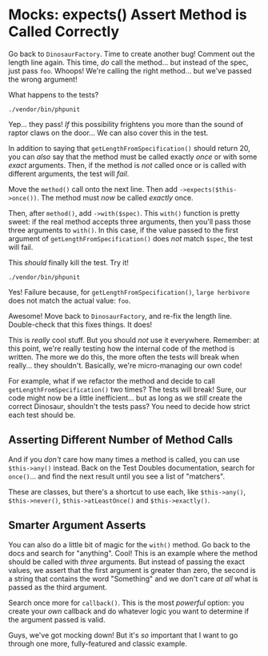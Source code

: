 # Mocks: expects() Assert Method is Called Correctly

Go back to `DinosaurFactory`. Time to create another bug! Comment out the length
line again. This time, *do* call the method... but instead of the spec, just pass
`foo`. Whoops! We're calling the right method... but we've passed the wrong argument!

What happens to the tests?

```terminal-silent
./vendor/bin/phpunit
```

Yep... they pass! *If* this possibility frightens you more than the sound of raptor
claws on the door... We can also cover this in the test.

In addition to saying that `getLengthFromSpecification()` should return 20, you
can *also* say that the method must be called exactly *once* or with some *exact*
arguments. Then, if the method is *not* called once or is called with different
arguments, the test will *fail*.

Move the `method()` call onto the next line. Then add `->expects($this->once())`.
The method must *now* be called *exactly* once.

Then, after `method()`, add `->with($spec)`. This `with()` function is pretty sweet:
if the real method accepts three arguments, then you'll pass those three arguments
to `with()`. In this case, if the value passed to the first argument of
`getLengthFromSpecification()` does *not* match `$spec`, the test will fail.

This *should* finally kill the test. Try it!

```terminal-silent
./vendor/bin/phpunit
```

Yes! Failure because, for `getLengthFromSpecification()`, `large herbivore` does
not match the actual value: `foo`.

Awesome! Move back to `DinosaurFactory`, and re-fix the length line. Double-check
that this fixes things. It does!

This is *really* cool stuff. But you should *not* use it everywhere. Remember:
at this point, we're really testing how the internal code of the method is written.
The more we do this, the more often the tests will break when really... they shouldn't.
Basically, we're micro-managing our own code!

For example, what if we refactor the method and decide to call `getLengthFromSpecification()`
two times? The tests will break! Sure, our code might now be a little inefficient...
but as long as we *still* create the correct Dinosaur, shouldn't the tests pass?
You need to decide how strict each test should be.

## Asserting Different Number of Method Calls

And if you *don't* care how many times a method is called, you can use
`$this->any()` instead. Back on the Test Doubles documentation, search for `once()`...
and find the next result until you see a list of "matchers". 

These are classes, but there's a shortcut to use each, like `$this->any()`,
`$this->never()`, `$this->atLeastOnce()` and `$this->exactly()`.

## Smarter Argument Asserts

You can also do a little bit of magic for the `with()` method. Go back to the docs
and search for "anything". Cool! This is an example where the method should be
called with *three* arguments. But instead of passing the exact values, we assert
that the first argument is greater than zero, the second is a string that contains
the word "Something" and we don't care *at all* what is passed as the third argument.

Search once more for `callback()`. This is the most *powerful* option: you create
your *own* callback and do whatever logic you want to determine if the argument
passed is valid.

Guys, we've got mocking down! But it's *so* important that I want to go through
one more, fully-featured and classic example.
